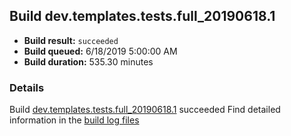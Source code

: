 ## Build dev.templates.tests.full_20190618.1
- **Build result:** `succeeded`
- **Build queued:** 6/18/2019 5:00:00 AM
- **Build duration:** 535.30 minutes
### Details
Build [dev.templates.tests.full_20190618.1](https://winappstudio.visualstudio.com/web/build.aspx?pcguid=a4ef43be-68ce-4195-a619-079b4d9834c2&builduri=vstfs%3a%2f%2f%2fBuild%2fBuild%2f28683) succeeded
Find detailed information in the [build log files](https://uwpctdiags.blob.core.windows.net/buildlogs/dev.templates.tests.full_20190618.1_logs.zip)
